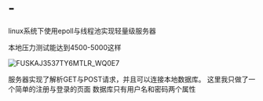 # -
linux系统下使用epoll与线程池实现轻量级服务器

本地压力测试能达到4500-5000这样

![FUSKAJ3537TY6MTLR_WQ0E7](https://github.com/user-attachments/assets/71a99f72-991a-458c-8763-4365066eede8)

服务器实现了解析GET与POST请求，并且可以连接本地数据库。
这里我只做了一个简单的注册与登录的页面
数据库只有用户名和密码两个属性
